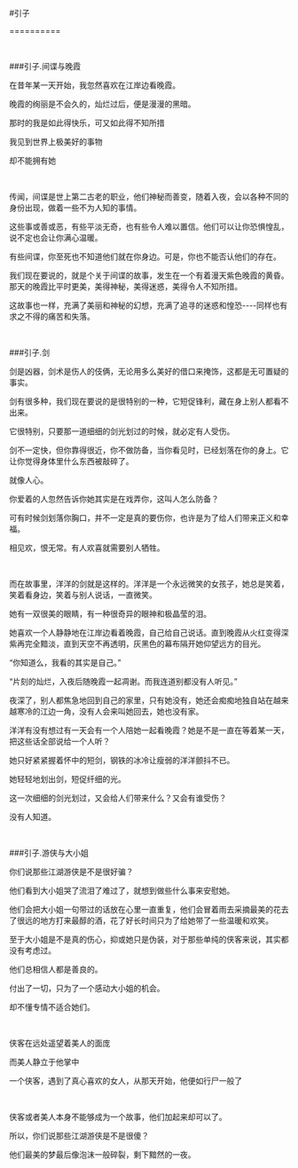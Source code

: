 ﻿#引子

==========

<br/>

###引子.间谍与晚霞

在昔年某一天开始，我忽然喜欢在江岸边看晚霞。

晚霞的绚丽是不会久的，灿烂过后，便是漫漫的黑暗。

那时的我是如此得快乐，可又如此得不知所措

我见到世界上极美好的事物

却不能拥有她

<br/>

传闻，间谍是世上第二古老的职业，他们神秘而善变，随着入夜，会以各种不同的身份出现，做着一些不为人知的事情。

这些事或善或恶，有些平淡无奇，也有些令人难以置信。他们可以让你恐惧惶乱，说不定也会让你满心温暖。

有些间谍，你至死也不知道他们就在你身边。可是，你也不能否认他们的存在。

我们现在要说的，就是个关于间谍的故事，发生在一个有着漫天紫色晚霞的黄昏。那天的晚霞比平时更美，美得神秘，美得迷惑，美得令人不知所措。

这故事也一样，充满了美丽和神秘的幻想，充满了追寻的迷惑和惶恐----同样也有求之不得的痛苦和失落。

<br/>



###引子.剑

剑是凶器，剑术是伤人的伎俩，无论用多么美好的借口来掩饰，这都是无可置疑的事实。

剑有很多种，我们现在要说的是很特别的一种，它短促锋利，藏在身上别人都看不出来。

它很特别，只要那一道细细的剑光划过的时候，就必定有人受伤。

剑不一定快，但你靠得很近，你不做防备，当你看见时，已经划落在你的身上。它让你觉得身体里什么东西被敲碎了。

就像人心。

你爱着的人忽然告诉你她其实是在戏弄你，这叫人怎么防备？

可有时候剑划落你胸口，并不一定是真的要伤你，也许是为了给人们带来正义和幸福。

相见欢，恨无常。有人欢喜就需要别人牺牲。

<br/>

而在故事里，洋洋的剑就是这样的。洋洋是一个永远微笑的女孩子，她总是笑着，笑着看身边，笑着与别人说话，一直微笑。

她有一双很美的眼睛，有一种很奇异的眼神和极晶莹的泪。

她喜欢一个人静静地在江岸边看着晚霞，自己给自己说话。直到晚霞从火红变得深紫再完全黯淡，直到天空不再透明，灰黑色的幕布隔开她仰望远方的目光。

“你知道么，我看的其实是自己。”

“片刻的灿烂，入夜后随晚霞一起凋谢。而我连道别都没有人听见。”

夜深了，别人都焦急地回到自己的家里，只有她没有，她还会痴痴地独自站在越来越寒冷的江边一角，没有人会来叫她回去，她也没有家。

洋洋有没有想过有一天会有一个人陪她一起看晚霞？她是不是一直在等着某一天，把这些话全部说给一个人听？

她只好紧紧握着怀中的短剑，钢铁的冰冷让瘦弱的洋洋颤抖不已。

她轻轻地划出剑，短促纤细的光。

这一次细细的剑光划过，又会给人们带来什么？又会有谁受伤？

没有人知道。

<br/>



###引子.游侠与大小姐

你们说那些江湖游侠是不是很好骗？

他们看到大小姐哭了流泪了难过了，就想到做些什么事来安慰她。

他们会把大小姐一句带过的话放在心里一直重复，他们会冒着雨去采摘最美的花去了很远的地方打来最醇的酒，花了好长时间只为了给她带了一些温暖和欢笑。

至于大小姐是不是真的伤心，抑或她只是伪装，对于那些单纯的侠客来说，其实都没有考虑过。

他们总相信人都是善良的。

付出了一切，只为了一个感动大小姐的机会。

却不懂专情不适合她们。

<br/>

侠客在远处遥望着美人的面庞

而美人静立于他掌中

一个侠客，遇到了真心喜欢的女人，从那天开始，他便如行尸一般了

<br/>

侠客或者美人本身不能够成为一个故事，他们加起来却可以了。

所以，你们说那些江湖游侠是不是很傻？

他们最美的梦最后像泡沫一般碎裂，剩下黯然的一夜。

